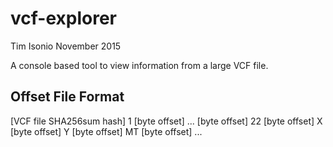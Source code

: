 # vcf-explorer
Tim Isonio
November 2015

A console based tool to view information from a large VCF file.


Offset File Format
------------------
[VCF file SHA256sum hash]
1    [byte offset]
...  [byte offset]
22   [byte offset]
X    [byte offset]
Y    [byte offset]
MT   [byte offset]
...